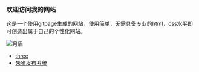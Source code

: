 ### 欢迎访问我的网站
这是一个使用gitpage生成的网站，使用简单，无需具备专业的html，css水平即可创造出属于自己的个性化网站。

![月盾](https://hopefully-img.yuedun.wang/328342-14011621341957.jpg)
- [three](/views/three.html)
- [朱雀发布系统](/zhuque)
